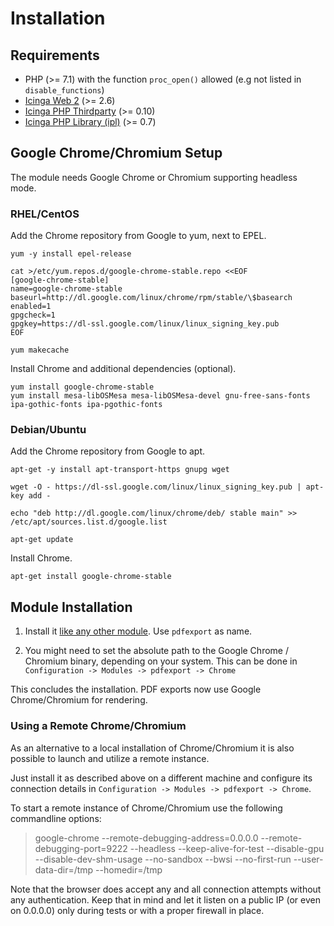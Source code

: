 # Installation <a id="installation"></a>

## Requirements <a id="installation-requirements"></a>

* PHP (>= 7.1) with the function `proc_open()` allowed (e.g not listed in `disable_functions`)
* [Icinga Web 2](https://github.com/Icinga/icingaweb2) (>= 2.6)
* [Icinga PHP Thirdparty](https://github.com/Icinga/icinga-php-thirdparty) (>= 0.10)
* [Icinga PHP Library (ipl)](https://github.com/Icinga/icinga-php-library) (>= 0.7)

## Google Chrome/Chromium Setup <a id="installation-chrome-setup"></a>

The module needs Google Chrome or Chromium supporting headless mode.

### RHEL/CentOS <a id="installation-chrome-setup-rhel"></a>

Add the Chrome repository from Google to yum, next to EPEL.

```
yum -y install epel-release

cat >/etc/yum.repos.d/google-chrome-stable.repo <<EOF
[google-chrome-stable]
name=google-chrome-stable
baseurl=http://dl.google.com/linux/chrome/rpm/stable/\$basearch
enabled=1
gpgcheck=1
gpgkey=https://dl-ssl.google.com/linux/linux_signing_key.pub
EOF

yum makecache
```

Install Chrome and additional dependencies (optional).

```
yum install google-chrome-stable
yum install mesa-libOSMesa mesa-libOSMesa-devel gnu-free-sans-fonts ipa-gothic-fonts ipa-pgothic-fonts
```

### Debian/Ubuntu <a id="installation-chrome-setup-rhel"></a>

Add the Chrome repository from Google to apt.

```
apt-get -y install apt-transport-https gnupg wget

wget -O - https://dl-ssl.google.com/linux/linux_signing_key.pub | apt-key add -

echo "deb http://dl.google.com/linux/chrome/deb/ stable main" >> /etc/apt/sources.list.d/google.list

apt-get update
```

Install Chrome.

```
apt-get install google-chrome-stable
```

## Module Installation <a id="installation-module"></a>

1. Install it [like any other module](https://icinga.com/docs/icinga-web-2/latest/doc/08-Modules/#installation).
Use `pdfexport` as name.

2. You might need to set the absolute path to the Google Chrome / Chromium
binary, depending on your system. This can be done in
`Configuration -> Modules -> pdfexport -> Chrome`

This concludes the installation. PDF exports now use Google Chrome/Chromium for rendering.

### Using a Remote Chrome/Chromium

As an alternative to a local installation of Chrome/Chromium it is also possible
to launch and utilize a remote instance.

Just install it as described above on a different machine and configure its connection
details in `Configuration -> Modules -> pdfexport -> Chrome`.

To start a remote instance of Chrome/Chromium use the following commandline options:

> google-chrome --remote-debugging-address=0.0.0.0 --remote-debugging-port=9222 --headless --keep-alive-for-test --disable-gpu --disable-dev-shm-usage --no-sandbox --bwsi --no-first-run --user-data-dir=/tmp --homedir=/tmp

Note that the browser does accept any and all connection attempts without any authentication.
Keep that in mind and let it listen on a public IP (or even on 0.0.0.0) only during tests or
with a proper firewall in place.
